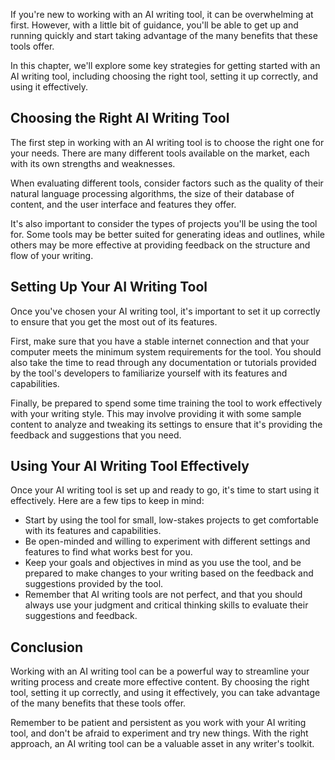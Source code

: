 
If you're new to working with an AI writing tool, it can be overwhelming at first. However, with a little bit of guidance, you'll be able to get up and running quickly and start taking advantage of the many benefits that these tools offer.

In this chapter, we'll explore some key strategies for getting started with an AI writing tool, including choosing the right tool, setting it up correctly, and using it effectively.

Choosing the Right AI Writing Tool
----------------------------------

The first step in working with an AI writing tool is to choose the right one for your needs. There are many different tools available on the market, each with its own strengths and weaknesses.

When evaluating different tools, consider factors such as the quality of their natural language processing algorithms, the size of their database of content, and the user interface and features they offer.

It's also important to consider the types of projects you'll be using the tool for. Some tools may be better suited for generating ideas and outlines, while others may be more effective at providing feedback on the structure and flow of your writing.

Setting Up Your AI Writing Tool
-------------------------------

Once you've chosen your AI writing tool, it's important to set it up correctly to ensure that you get the most out of its features.

First, make sure that you have a stable internet connection and that your computer meets the minimum system requirements for the tool. You should also take the time to read through any documentation or tutorials provided by the tool's developers to familiarize yourself with its features and capabilities.

Finally, be prepared to spend some time training the tool to work effectively with your writing style. This may involve providing it with some sample content to analyze and tweaking its settings to ensure that it's providing the feedback and suggestions that you need.

Using Your AI Writing Tool Effectively
--------------------------------------

Once your AI writing tool is set up and ready to go, it's time to start using it effectively. Here are a few tips to keep in mind:

* Start by using the tool for small, low-stakes projects to get comfortable with its features and capabilities.
* Be open-minded and willing to experiment with different settings and features to find what works best for you.
* Keep your goals and objectives in mind as you use the tool, and be prepared to make changes to your writing based on the feedback and suggestions provided by the tool.
* Remember that AI writing tools are not perfect, and that you should always use your judgment and critical thinking skills to evaluate their suggestions and feedback.

Conclusion
----------

Working with an AI writing tool can be a powerful way to streamline your writing process and create more effective content. By choosing the right tool, setting it up correctly, and using it effectively, you can take advantage of the many benefits that these tools offer.

Remember to be patient and persistent as you work with your AI writing tool, and don't be afraid to experiment and try new things. With the right approach, an AI writing tool can be a valuable asset in any writer's toolkit.
